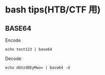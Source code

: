 # bash tips(HTB/CTF 用)

## BASE64

Encode

```
echo test123 | base64
```

Decode

```
echo dGVzdDEyMwo= | base64 -d
```
